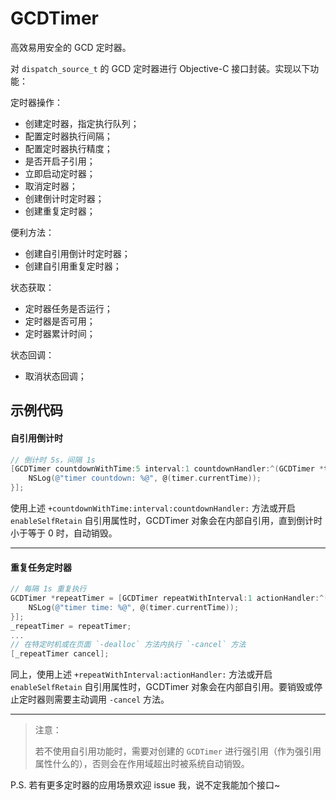 # GCDTimer

高效易用安全的 GCD 定时器。

对 `dispatch_source_t` 的 GCD 定时器进行 Objective-C 接口封装。实现以下功能：

定时器操作：

- 创建定时器，指定执行队列；
- 配置定时器执行间隔；
- 配置定时器执行精度；
- 是否开启子引用；
- 立即启动定时器；
- 取消定时器；
- 创建倒计时定时器；
- 创建重复定时器；

便利方法：

- 创建自引用倒计时定时器；
- 创建自引用重复定时器；

状态获取：

- 定时器任务是否运行；
- 定时器是否可用；
- 定时器累计时间；

状态回调：

- 取消状态回调；

## 示例代码

#### 自引用倒计时

```objective-c
// 倒计时 5s，间隔 1s
[GCDTimer countdownWithTime:5 interval:1 countdownHandler:^(GCDTimer *timer) {
    NSLog(@"timer countdown: %@", @(timer.currentTime));
}];
```

使用上述 `+countdownWithTime:interval:countdownHandler:` 方法或开启 `enableSelfRetain` 自引用属性时，GCDTimer 对象会在内部自引用，直到倒计时小于等于 0 时，自动销毁。

---

#### 重复任务定时器

```objective-c
// 每隔 1s 重复执行
GCDTimer *repeatTimer = [GCDTimer repeatWithInterval:1 actionHandler:^(GCDTimer *timer) {
    NSLog(@"timer time: %@", @(timer.currentTime));
}];
_repeatTimer = repeatTimer;
...
// 在特定时机或在页面 `-dealloc` 方法内执行 `-cancel` 方法
[_repeatTimer cancel];
```

同上，使用上述 `+repeatWithInterval:actionHandler:` 方法或开启 `enableSelfRetain` 自引用属性时，GCDTimer 对象会在内部自引用。要销毁或停止定时器则需要主动调用 `-cancel` 方法。

---

> 注意：
>
> 若不使用自引用功能时，需要对创建的 `GCDTimer` 进行强引用（作为强引用属性什么的），否则会在作用域超出时被系统自动销毁。

P.S. 若有更多定时器的应用场景欢迎 issue 我，说不定我能加个接口~